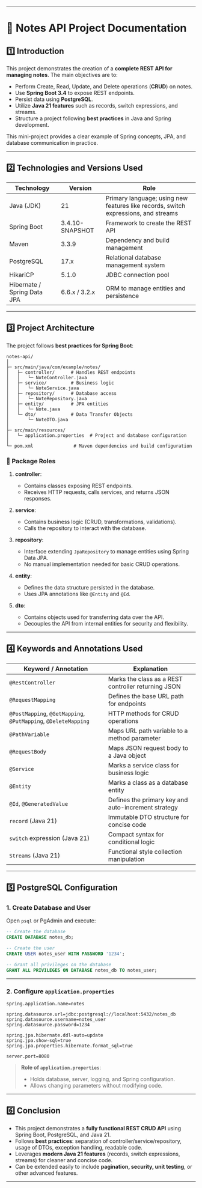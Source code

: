 
---

# 📝 Notes API Project Documentation

## 1️⃣ Introduction

This project demonstrates the creation of a **complete REST API for managing notes**.
The main objectives are to:

* Perform Create, Read, Update, and Delete operations (**CRUD**) on notes.
* Use **Spring Boot 3.4** to expose REST endpoints.
* Persist data using **PostgreSQL**.
* Utilize **Java 21 features** such as records, switch expressions, and streams.
* Structure a project following **best practices** in Java and Spring development.

This mini-project provides a clear example of Spring concepts, JPA, and database communication in practice.

---

## 2️⃣ Technologies and Versions Used

| Technology                  | Version         | Role                                                                               |
| --------------------------- | --------------- | ---------------------------------------------------------------------------------- |
| Java (JDK)                  | 21              | Primary language; using new features like records, switch expressions, and streams |
| Spring Boot                 | 3.4.10-SNAPSHOT | Framework to create the REST API                                                   |
| Maven                       | 3.3.9           | Dependency and build management                                                    |
| PostgreSQL                  | 17.x            | Relational database management system                                              |
| HikariCP                    | 5.1.0           | JDBC connection pool                                                               |
| Hibernate / Spring Data JPA | 6.6.x / 3.2.x   | ORM to manage entities and persistence                                             |

---

## 3️⃣ Project Architecture

The project follows **best practices for Spring Boot**:

```
notes-api/
│
├─ src/main/java/com/example/notes/
│   ├─ controller/      # Handles REST endpoints
│   │   └─ NoteController.java
│   ├─ service/         # Business logic
│   │   └─ NoteService.java
│   ├─ repository/      # Database access
│   │   └─ NoteRepository.java
│   ├─ entity/          # JPA entities
│   │   └─ Note.java
│   └─ dto/             # Data Transfer Objects
│       └─ NoteDTO.java
│
├─ src/main/resources/
│   └─ application.properties  # Project and database configuration
│
└─ pom.xml               # Maven dependencies and build configuration
```

### 🔹 Package Roles

1. **controller**:

    * Contains classes exposing REST endpoints.
    * Receives HTTP requests, calls services, and returns JSON responses.

2. **service**:

    * Contains business logic (CRUD, transformations, validations).
    * Calls the repository to interact with the database.

3. **repository**:

    * Interface extending `JpaRepository` to manage entities using Spring Data JPA.
    * No manual implementation needed for basic CRUD operations.

4. **entity**:

    * Defines the data structure persisted in the database.
    * Uses JPA annotations like `@Entity` and `@Id`.

5. **dto**:

    * Contains objects used for transferring data over the API.
    * Decouples the API from internal entities for security and flexibility.

---

## 4️⃣ Keywords and Annotations Used

| Keyword / Annotation                                           | Explanation                                         |
| -------------------------------------------------------------- | --------------------------------------------------- |
| `@RestController`                                              | Marks the class as a REST controller returning JSON |
| `@RequestMapping`                                              | Defines the base URL path for endpoints             |
| `@PostMapping`, `@GetMapping`, `@PutMapping`, `@DeleteMapping` | HTTP methods for CRUD operations                    |
| `@PathVariable`                                                | Maps URL path variable to a method parameter        |
| `@RequestBody`                                                 | Maps JSON request body to a Java object             |
| `@Service`                                                     | Marks a service class for business logic            |
| `@Entity`                                                      | Marks a class as a database entity                  |
| `@Id`, `@GeneratedValue`                                       | Defines the primary key and auto-increment strategy |
| `record` (Java 21)                                             | Immutable DTO structure for concise code            |
| `switch` expression (Java 21)                                  | Compact syntax for conditional logic                |
| `Streams` (Java 21)                                            | Functional style collection manipulation            |

---

## 5️⃣ PostgreSQL Configuration

### 1. Create Database and User

Open `psql` or PgAdmin and execute:

```sql
-- Create the database
CREATE DATABASE notes_db;

-- Create the user
CREATE USER notes_user WITH PASSWORD '1234';

-- Grant all privileges on the database
GRANT ALL PRIVILEGES ON DATABASE notes_db TO notes_user;
```

---

### 2. Configure `application.properties`

```properties
spring.application.name=notes

spring.datasource.url=jdbc:postgresql://localhost:5432/notes_db
spring.datasource.username=notes_user
spring.datasource.password=1234

spring.jpa.hibernate.ddl-auto=update
spring.jpa.show-sql=true
spring.jpa.properties.hibernate.format_sql=true

server.port=8080
```

> **Role of `application.properties`**:
>
> * Holds database, server, logging, and Spring configuration.
> * Allows changing parameters without modifying code.

---

## 6️⃣ Conclusion

* This project demonstrates a **fully functional REST CRUD API** using Spring Boot, PostgreSQL, and Java 21.
* Follows **best practices**: separation of controller/service/repository, usage of DTOs, exception handling, readable code.
* Leverages **modern Java 21 features** (records, switch expressions, streams) for cleaner and concise code.
* Can be extended easily to include **pagination, security, unit testing**, or other advanced features.

---
